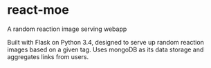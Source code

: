 # react-moe
A random reaction image serving webapp

Built with Flask on Python 3.4, designed to serve up random reaction images based on a given tag. Uses mongoDB as its data storage and aggregates links from users.
